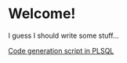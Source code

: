 # Welcome!

I guess I should write some stuff...

[Code generation script in PLSQL](2017/05/10/01-codegen_plsql.md)
